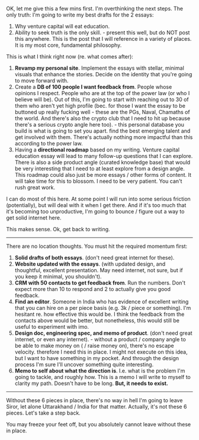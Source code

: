 OK, let me give this a few mins first. I'm overthinking the next steps.
The only truth: I'm going to write my best drafts for the 2 essays: 
1. Why venture capital will eat education.
2. Ability to seek truth is the only skill. - present this well, but do NOT post this anywhere. This is the post that I will reference in a variety of places. It is my most core, fundamental philosophy.

This is what I think right now (re. what comes after):
1. **Revamp my personal site**. Implement the essays with stellar, minimal visuals that enhance the stories. Decide on the identity that you're going to move forward with.
2. Create a **DB of 100 people I want feedback from**. People whose opinions I respect. People who are at the top of the power law (or who I believe will be). Out of this, I'm going to start with reaching out to 30 of them who aren't yet high profile (bec. for those I want the essay to be buttoned up really fucking well - these are the PGs, Naval, Chamaths of the world. And there's also the crypto club that I need to hit up because there's a serious crypto angle here too). - this personal database you build is what is going to set you apart. find the best emerging talent and get involved with them. There's actually nothing more impactful than this according to the power law.
3. Having a **directional roadmap** based on my writing. Venture capital education essay will lead to many follow-up questions that I can explore. There is also a side product angle (curated knowledge base) that would be very interesting that I need to at least explore from a design angle. This roadmap could also just be more essays / other forms of content. It will take time for this to blossom. I need to be very patient. You can't rush great work.

I can do most of this here. At some point I will run into some serious friction (potentially), but will deal with it when I get there. And if it's too much that it's becoming too unproductive, I'm going to bounce / figure out a way to get solid internet here.

This makes sense. Ok, get back to writing.

---

There are no location thoughts. You must hit the required momentum first:
1. **Solid drafts of both essays**. (don't need great internet for these).
2. **Website updated with the essays**. (with updated design, and thoughtful, excellent presentation. May need internet, not sure, but if you keep it minimal, you shouldn't).
3. **CRM with 50 contacts to get feedback from**. Run the numbers. Don't expect more than 10 to respond and 2 to actually give you good feedback.
4. **Find an editor**. Someone in India who has evidence of excellent writing that you can hire on a per piece basis (e.g. 3k / piece or something). I'm hesitant re. how effective this would be. I think the feedback from the contacts above would be better, but nonetheless, this would still be useful to experiment with imo.
5. **Design doc, engineering spec, and memo of product**. (don't need great internet, or even any internet). - without a product / company angle to be able to make money on ( / raise money on), there's no escape velocity. therefore I need this in place. I might not execute on this idea, but I want to have something in my pocket. And through the design process I'm sure I'll uncover something quite interesting.
6. **Memo to self about what the direction is**. I.e. what is the problem I'm going to tackle, and roughly how. This is a memo I will write to myself to clarity my path. Doesn't have to be long. **But, it needs to exist.**

---

Without these 6 pieces in place, there's no way in hell I'm going to leave Siror, let alone Uttarakhand / India for that matter. Actually, it's not these 6 pieces. Let's take a step back.

You may freeze your feet off, but you absolutely cannot leave without these in place.
